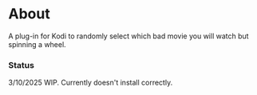 # About
A plug-in for Kodi to randomly select which bad movie you will watch but spinning a wheel.

### Status
3/10/2025
WIP. Currently doesn't install correctly. 

